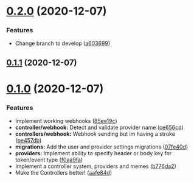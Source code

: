 # [0.2.0](https://github.com/widgetbot-io/hookla/compare/v0.1.1...v0.2.0) (2020-12-07)


### Features

* Change branch to develop ([a603699](https://github.com/widgetbot-io/hookla/commit/a603699e27a5101980a6a59aa6a6f28f50fa4537))



## [0.1.1](https://github.com/widgetbot-io/hookla/compare/v0.1.0...v0.1.1) (2020-12-07)



# [0.1.0](https://github.com/widgetbot-io/hookla/compare/b776da2f55814c8abcb349fa71ff57521b3800bf...v0.1.0) (2020-12-07)


### Features

* Implement working webhooks ([85ee19c](https://github.com/widgetbot-io/hookla/commit/85ee19cf7ded891ce2b6a92b0b98b4217e95e168))
* **controller/webhook:** Detect and validate provider name ([ce656cd](https://github.com/widgetbot-io/hookla/commit/ce656cde76b6e26b33e17024023169d7ca0e4df2))
* **controllers/webhook:** Webhook sending but im having a stroke ([be457db](https://github.com/widgetbot-io/hookla/commit/be457dbae4667359ced0417db920824234a2ccd0))
* **migrations:** Add the user and provider settings migrations ([07fe40d](https://github.com/widgetbot-io/hookla/commit/07fe40d61c1b05ce5e0c1a8a4f1cec6294040a02))
* **providers:** Implement ability to specify header or body key for token/event type ([f0aa9fa](https://github.com/widgetbot-io/hookla/commit/f0aa9fae2a6caf2dbe859c1d17d787468355284f))
* Implement a controller system, providers and memes ([b776da2](https://github.com/widgetbot-io/hookla/commit/b776da2f55814c8abcb349fa71ff57521b3800bf))
* Make the Controllers better! ([aafe84d](https://github.com/widgetbot-io/hookla/commit/aafe84da1fe8fbbe22bba93765e5da127b162ad7))



